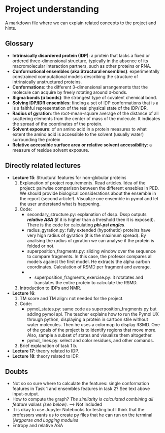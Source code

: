 # Project understanding
A markdown file where we can explain related concepts to the project and hints.

## Glossary
* **Intrinsically disordered protein (IDP)**: a protein that lacks a fixed or ordered three-dimensional structure, typically in the absence of its macromolecular interaction partners, such as other proteins or RNA.
* **Conformational ensembles (aka Structural ensembles)**: experimentally constrained computational models describing the structure of intrinsically unstructured proteins.
* **Conformations**: the different 3-dimensional arrangements that the molecule can acquire by freely rotating around σ-bonds.
* **Sigma bonds (σ bonds)**: the strongest type of covalent chemical bond.
* **Solving IDP/IDR ensembles**: finding a set of IDP conformations that is a is a faithful representation of the real physical state of the IDP/IDR.
* **Radius of gyration**: the root-mean-square average of the distance of all scattering elements from the center of mass of the molecule. It indicates the spread of the coordinates of the protein.
* **Solvent exposure**: of an amino acid in a protein measures to what extent the amino acid is accessible to the solvent (usually water) surrounding the protein
* **Relative accessible surface area or relative solvent accessibility**: a measure of residue solvent exposure.

## Directly related lectures
* **Lecture 15**: Structural features for non-globular proteins
  1. Explanation of project requirements. Read articles. Idea of the project: pairwise comparison between the different ensebles in PED. We should provide biological considerations about the ensemble in the report (second article!). Visualize one ensemble in pymol and let the user understand what is happening.
  2. Code:
      *  secondary_structure.py: explanation of dssp. Dssp outputs ***relative ASA*** (if it is higher than a threshold then it is exposed). There is the code for calculating ***phi-psi angles***.
      * radius_gyration.py: fully extended (hypothetic) proteins have very high radius of gyration (it is the maximum spread). By analising the radius of gyration we can analyse if the protein is folded or not.
      * superposition_fragments.py: sliding window over the sequence to compare fragments. In this case, the profesor compares all models against the first model. He extracts the alpha carbon coordinates. Calculation of RSMD per fragment and average.
      * * superposition_fragments_exercise.py: it rotatates and translates the entire protein to calculate the RSMD.
  3. Introduction to IDPs and NMR.
* **Lecture 16**: 
  1. TM score and TM align: not needed for the project.
  2. Code:
      * pymol_states.py: same code as superposition_fragments.py but adding pymol api. The teacher explains how to run the Pymol UX through python, displaying a protein in cartoon stile without water molecules. Then he uses a colormap to display RSMD. One of the goals of the project is to identify regions that move more. Also, sample a subset of states and visualize them altogether.
      * pymol_lines.py: select and color residues, and other comands. 
  3. Brief explanation of task 1 b.
* **Lecture 17**: theory related to IDP.
* **Lecture 18**: theory related to IDP.

## Doubts
* Not so so sure where to calculate the features: single conformation features in Task 1 and ensembles features in task 2? See text above input-output.
* How to compute the graph? *The similarity is calculated combining all feature values (see below).* --> Not included
* It is okay to use Jupyter Notebooks for testing but I think that the professors wants us to create py files that he can run on the terminal (*Argparse and Logging modules*
* Entropy and relative ASA
